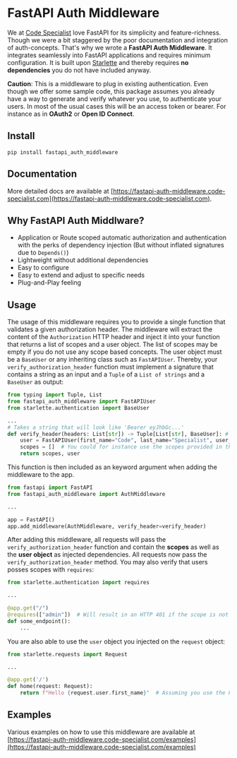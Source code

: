 # FastAPI Auth Middleware

We at [Code Specialist](https://code-specialist.com) love FastAPI for its simplicity and feature-richness. Though we were a bit staggered by the poor documentation and integration
of auth-concepts. That's why we wrote a **FastAPI Auth Middleware**. It integrates seamlessly into FastAPI applications and requires minimum configuration. It is built
upon [Starlette](https://www.starlette.io/) and thereby requires **no dependencies** you do not have included anyway.

**Caution**: This is a middleware to plug in existing authentication. Even though we offer some sample code, this package assumes you already have a way to generate and verify
whatever you use, to authenticate your users. In most of the usual cases this will be an access token or bearer. For instance as in **OAuth2** or **Open ID Connect**.

## Install

```shell
pip install fastapi_auth_middleware
```

## Documentation
More detailed docs are available at [https://fastapi-auth-middleware.code-specialist.com](https://fastapi-auth-middleware.code-specialist.com).

## Why FastAPI Auth Middlware?

- Application or Route scoped automatic authorization and authentication with the perks of dependency injection (But without inflated signatures due to `Depends()`)
- Lightweight without additional dependencies
- Easy to configure
- Easy to extend and adjust to specific needs
- Plug-and-Play feeling

## Usage

The usage of this middleware requires you to provide a single function that validates a given authorization header. The middleware will extract the content of the `Authorization`
HTTP header and inject it into your function that returns a list of scopes and a user object. The list of scopes may be empty if you do not use any scope based concepts. The user
object must be a `BaseUser` or any inheriting class such as `FastAPIUser`. Thereby, your `verify_authorization_header` function must implement a signature that contains a string as
an input and a `Tuple` of a `List of strings` and a `BaseUser` as output:

```python
from typing import Tuple, List
from fastapi_auth_middleware import FastAPIUser
from starlette.authentication import BaseUser

...
# Takes a string that will look like 'Bearer eyJhbGc...'
def verify_header(headers: List[str]) -> Tuple[List[str], BaseUser]: # Returns a Tuple of a List of scopes (string) and a BaseUser
    user = FastAPIUser(first_name="Code", last_name="Specialist", user_id=1)  # Usually you would decode the JWT here and verify its signature to extract the 'sub'
    scopes = []  # You could for instance use the scopes provided in the JWT or request them by looking up the scopes with the 'sub' somewhere
    return scopes, user
```

This function is then included as an keyword argument when adding the middleware to the app.

```python
from fastapi import FastAPI
from fastapi_auth_middleware import AuthMiddleware

...

app = FastAPI()
app.add_middleware(AuthMiddleware, verify_header=verify_header)
```

After adding this middleware, all requests will pass the `verify_authorization_header` function and contain the **scopes** as well as the **user object** as injected dependencies.
All requests now pass the `verify_authorization_header` method. You may also verify that users posses scopes with `requires`:

```python
from starlette.authentication import requires

...

@app.get("/")
@requires(["admin"])  # Will result in an HTTP 401 if the scope is not matched
def some_endpoint():
    ...
```

You are also able to use the `user` object you injected on the `request` object:

```python
from starlette.requests import Request

...

@app.get('/')
def home(request: Request):
    return f"Hello {request.user.first_name}"  # Assuming you use the FastAPIUser object
```

## Examples

Various examples on how to use this middleware are available
at [https://fastapi-auth-middleware.code-specialist.com/examples](https://fastapi-auth-middleware.code-specialist.com/examples)